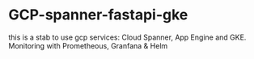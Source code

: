 # GCP-spanner-fastapi-gke
this is a stab to use gcp services: Cloud Spanner, App Engine and GKE. Monitoring with Prometheous, Granfana &amp; Helm 
